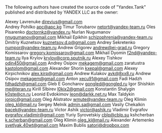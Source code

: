 The following authors have created the source code of "Yandex.Tank" published and distributed by YANDEX LLC as the owner:

Alexey Lavrenuke <direvius@gmail.com>  
Andrey Pohilko <apc@apc.kg>
Timur Torubarov <netort@yandex-team.ru>
Oles Pisarenko <doctornkz@yandex.ru>
Nurlan Nugumanov <nnugumanov@gmail.com>
Mikhail Epikhin <schizophrenia@yandex-team.ru>
Dmitriy Kuznetsov <kuznetsov.d.p@gmail.com>
Andrey Sekretenko <numpor@yandex-team.ru>
Andrew Grigorev <andrew@ei-grad.ru>
Gregory Komissarov <gregory.komissarov@gmail.com>
Mikhail Dyomin <f2nd@yandex-team.ru>
Ilya Krylov <krylov@corp.sputnik.ru>
Alexey Tishkov <odin450@gmail.com>
Andrey Osipov <mekagem@gmail.com>
zaratustra <kastolom@gmail.com>
Alexander Shorin <kxepal@gmail.com>
Alexey Kirpichnikov <alex.kirp@gmail.com>
Andrew Kulakov <avk@8xx8.ru>
Andrew Osipov <mekagem@gmail.com>
Anton <xecu91@gmail.com>
Fadi Hadzh <fdhadzh@gmail.com>
Gleb E Goncharov <gongled@gongled.ru>
Igor Shishkin <me@teran.ru>
Kirill SIbirev <l0kix2@gmail.com>
Konstantin Shalygin <k0ste@cn.ru>
Leonid Evdokimov <leon@darkk.net.ru>
Max Taldykin <jorpic@gmail.com>
Oleg Alistratov <wmute@yandex-team.ru>
Oleg Klimin <oleg_kl@mail.ru>
Sergey Melnik <admin.sa@gmail.com>
Vasily Chekalkin <bacek@yandex-team.ru>
Victor Ashik <victor@ashik.ru>
Vladimir Evgrafov <evgrafov.vladimir@gmail.com>
Yuriy Syrovetskiy <cblp@cblp.su>
kshcherban <k.scherban@gmail.com>
Oleg Klimin <oleg_kl@mail.ru>
Alexander Artemenko <svetlyak.40wt@gmail.com>
Maxim Bublis <satori@dropbox.com>
